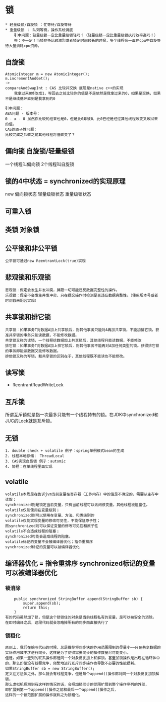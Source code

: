 # 锁
```
* 轻量级锁/自旋锁 ：忙等待/自旋等待
* 重量级锁 ： 队列等待，操作系统调度
    引申问题：轻量级锁一定比重量级锁轻吗？（轻量级锁一定比重量级锁执行效率高吗？）
    答：不一定！当锁竞争比较激烈或者锁定时间较长的时候，多个线程会一直在cpu中自旋等待大量消耗cpu资源。
```

## 自旋锁
```
AtomicInteger m = new AtomicInteger();
m.incrementAndGet();
->
compareAndSwapInt : CAS 比较并交换 底层是native c++的实现
    我拿过来0修改成1，写回去之前比较你的值是不是依然是我拿过来的0，如果是交换，如果不是继续循环直到是我拿到的0 

引申问题：
ABA问题 - 版本号：
0 - x - 0 虽然你比较的结果也是0，但是此0非彼0，此0已经是经过其他线程改变又改回来的值。
CAS的原子性问题：
比较完成之后改之前其他线程将值改变了？ 

```

## 偏向锁 自旋锁/轻量级锁
一个线程叫偏向锁 2个线程叫自旋锁 

## 锁的4中状态 = synchronized的实现原理
new  偏向锁状态 轻量级锁状态 重量级锁状态

## 可重入锁
## 类锁 对象锁

## 公平锁和非公平锁
```
公平锁可通过new ReentrantLock(true)实现
```

## 悲观锁和乐观锁 
```
悲观锁：假定会发生并发冲突，屏蔽一切可能违反数据完整性的操作。
乐观锁：假定不会发生并发冲突，只在提交操作时检测是否违反数据完整性。（使用版本号或者时间戳来配合实现）
```

## 共享锁和排它锁
```
共享锁：如果事务T对数据A加上共享锁后，则其他事务只能对A再加共享锁，不能加排它锁。获准共享锁的事务只能读数据，不能修改数据。
共享锁又称为读锁，一个线程给数据加上共享锁后，其他线程只能读数据，不能修改
排它锁：如果事务T对数据A加上排它锁后，则其他事务不能再对A加任何类型的锁。获得排它锁的事务即能读数据又能修改数据。
排他锁又称为写锁，和共享锁的区别在于，其他线程既不能读也不能修改。
```

## 读写锁 
* ReentrantReadWriteLock
## 互斥锁
所谓互斥锁就是指一次最多只能有一个线程持有的锁。在JDK中synchronized和JUC的Lock就是互斥锁。

## 无锁 
```
1. double check + volatile 例子：spring单例模式bean的生成
2. 线程本地存储： ThreadLocal
3. CAS实现自旋锁 例子：automic
4. 协程：在单线程里面实现 
```

## volatile
```
volatile本质是在告诉jvm当前变量在寄存器（工作内存）中的值是不确定的，需要从主存中读取； 
synchronized则是锁定当前变量，只有当前线程可以访问该变量，其他线程被阻塞住。
volatile仅能使用在变量级别；
synchronized则可以使用在变量、方法、和类级别的
volatile仅能实现变量的修改可见性，不能保证原子性；
而synchronized则可以保证变量的修改可见性和原子性
volatile不会造成线程的阻塞；
synchronized可能会造成线程的阻塞。
volatile标记的变量不会被编译器优化；指令重排序
synchronized标记的变量可以被编译器优化
```

## 编译器优化 = 指令重排序 synchronized标记的变量可以被编译器优化
### 锁消除
```
    public synchronized StringBuffer append(StringBuffer sb) {
        super.append(sb);
        return this;
    }
有的代码虽然加了锁，但是这个锁锁住的对象是当前线程私有的变量，是可以被安全的消除。
在即时编译之后，这段代码就会忽略掉所有的同步而直接执行了
```
    
### 锁粗化
```
原则上，我们在编写代码的时候，总是推荐将同步块的作用范围限制的尽量小——只在共享数据的实际作用域中才进行同步，这样是为了使得需要同步的操作数量尽可能变小。
但是，如果一些列的联系操作都是同一个对象反复加上和解锁，甚至加锁操作是出现在循环体中的，那么即使没有线程竞争，频繁地进行互斥同步操作也导致不必要的性能损耗。
如果StringBuffer sb = new StringBuffer();
定义在方法体之外，那么就会有线程竞争，但是每个append()操作都对同一个对象反复加锁解锁，
那么虚拟机探测到有这样的情况的话，会把加锁同步的范围扩展到整个操作序列的外部，
即扩展到第一个append()操作之前和最后一个append()操作之后，
这样的一个锁范围扩展的操作就称之为锁粗化。
```
